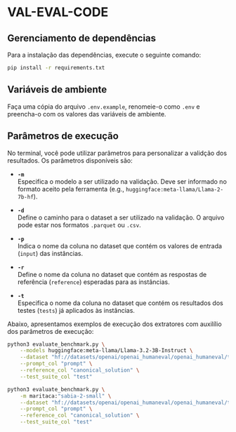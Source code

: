 # VAL-EVAL-CODE

## Gerenciamento de dependências

Para a instalação das dependências, execute o seguinte comando:
```bash
pip install -r requirements.txt
```

## Variáveis de ambiente

Faça uma cópia do arquivo `.env.example`, renomeie-o como `.env` e preencha-o com os valores das variáveis de ambiente.

## Parâmetros de execução

No terminal, você pode utilizar parâmetros para personalizar a validção dos resultados. Os parâmetros disponíveis são:

- **`-m`**  
  Especifica o modelo a ser utilizado na validação. Deve ser informado no formato aceito pela ferramenta (e.g., `huggingface:meta-llama/Llama-2-7b-hf`).  

- **`-d`**  
  Define o caminho para o dataset a ser utilizado na validação. O arquivo pode estar nos formatos `.parquet` ou `.csv`.  

- **`-p`**  
  Indica o nome da coluna no dataset que contém os valores de entrada (`input`) das instâncias.  

- **`-r`**  
  Define o nome da coluna no dataset que contém as respostas de referência (`reference`) esperadas para as instâncias.  

- **`-t`**  
  Especifica o nome da coluna no dataset que contém os resultados dos testes (`tests`) já aplicados às instâncias.  

Abaixo, apresentamos exemplos de execução dos extratores com auxilílio dos parâmetros de execução:

```bash
python3 evaluate_benchmark.py \
    --models huggingface:meta-llama/Llama-3.2-3B-Instruct \
    --dataset "hf://datasets/openai/openai_humaneval/openai_humaneval/test-00000-of-00001.parquet" \
    --prompt_col "prompt" \
    --reference_col "canonical_solution" \
    --test_suite_col "test"

python3 evaluate_benchmark.py \
    -m maritaca:"sabia-2-small" \
    --dataset "hf://datasets/openai/openai_humaneval/openai_humaneval/test-00000-of-00001.parquet" \
    --prompt_col "prompt" \
    --reference_col "canonical_solution" \
    --test_suite_col "test"
```
